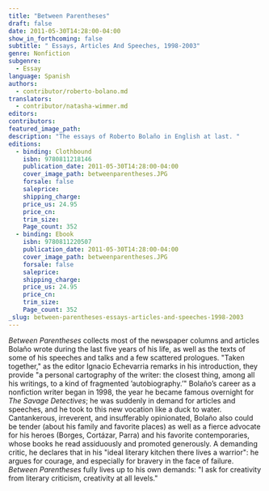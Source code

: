 ```yaml
---
title: "Between Parentheses"
draft: false
date: 2011-05-30T14:28:00-04:00
show_in_forthcoming: false
subtitle: " Essays, Articles And Speeches, 1998-2003"
genre: Nonfiction
subgenre:
  - Essay
language: Spanish
authors:
  - contributor/roberto-bolano.md
translators:
  - contributor/natasha-wimmer.md
editors:
contributors:
featured_image_path:
description: "The essays of Roberto Bolaño in English at last. "
editions:
  - binding: Clothbound
    isbn: 9780811218146
    publication_date: 2011-05-30T14:28:00-04:00
    cover_image_path: betweenparentheses.JPG
    forsale: false
    saleprice:
    shipping_charge:
    price_us: 24.95
    price_cn:
    trim_size:
    Page_count: 352
  - binding: Ebook
    isbn: 9780811220507
    publication_date: 2011-05-30T14:28:00-04:00
    cover_image_path: betweenparentheses.JPG
    forsale: false
    saleprice:
    shipping_charge:
    price_us: 24.95
    price_cn:
    trim_size:
    Page_count: 352
_slug: between-parentheses-essays-articles-and-speeches-1998-2003
---
```


_Between Parentheses_ collects most of the newspaper columns and articles Bolaño wrote during the last five years of his life, as well as the texts of some of his speeches and talks and a few scattered prologues. "Taken together," as the editor Ignacio Echevarria remarks in his introduction, they provide "a personal cartography of the writer: the closest thing, among all his writings, to a kind of fragmented ’autobiography.’" Bolaño’s career as a nonfiction writer began in 1998, the year he became famous overnight for _The Savage Detectives_; he was suddenly in demand for articles and speeches, and he took to this new vocation like a duck to water. Cantankerous, irreverent, and insufferably opinionated, Bolaño also could be tender (about his family and favorite places) as well as a fierce advocate for his heroes (Borges, Cortázar, Parra) and his favorite contemporaries, whose books he read assiduously and promoted generously. A demanding critic, he declares that in his "ideal literary kitchen there lives a warrior": he argues for courage, and especially for bravery in the face of failure. _Between Parentheses_ fully lives up to his own demands: "I ask for creativity from literary criticism, creativity at all levels."

